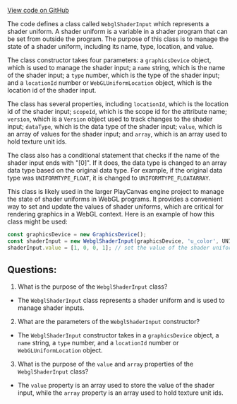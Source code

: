 [View code on GitHub](https://github.com/playcanvas/engine/src/platform/graphics/webgl/webgl-shader-input.js)

The code defines a class called `WebglShaderInput` which represents a shader uniform. A shader uniform is a variable in a shader program that can be set from outside the program. The purpose of this class is to manage the state of a shader uniform, including its name, type, location, and value.

The class constructor takes four parameters: a `graphicsDevice` object, which is used to manage the shader input; a `name` string, which is the name of the shader input; a `type` number, which is the type of the shader input; and a `locationId` number or `WebGLUniformLocation` object, which is the location id of the shader input.

The class has several properties, including `locationId`, which is the location id of the shader input; `scopeId`, which is the scope id for the attribute name; `version`, which is a `Version` object used to track changes to the shader input; `dataType`, which is the data type of the shader input; `value`, which is an array of values for the shader input; and `array`, which is an array used to hold texture unit ids.

The class also has a conditional statement that checks if the name of the shader input ends with "[0]". If it does, the data type is changed to an array data type based on the original data type. For example, if the original data type was `UNIFORMTYPE_FLOAT`, it is changed to `UNIFORMTYPE_FLOATARRAY`.

This class is likely used in the larger PlayCanvas engine project to manage the state of shader uniforms in WebGL programs. It provides a convenient way to set and update the values of shader uniforms, which are critical for rendering graphics in a WebGL context. Here is an example of how this class might be used:

```javascript
const graphicsDevice = new GraphicsDevice();
const shaderInput = new WebglShaderInput(graphicsDevice, 'u_color', UNIFORMTYPE_VEC4, 0);
shaderInput.value = [1, 0, 0, 1]; // set the value of the shader uniform to red
```
## Questions: 
 1. What is the purpose of the `WebglShaderInput` class?
- The `WebglShaderInput` class represents a shader uniform and is used to manage shader inputs.

2. What are the parameters of the `WebglShaderInput` constructor?
- The `WebglShaderInput` constructor takes in a `graphicsDevice` object, a `name` string, a `type` number, and a `locationId` number or `WebGLUniformLocation` object.

3. What is the purpose of the `value` and `array` properties of the `WebglShaderInput` class?
- The `value` property is an array used to store the value of the shader input, while the `array` property is an array used to hold texture unit ids.